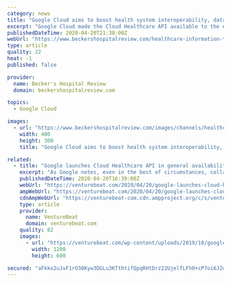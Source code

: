 ```yaml
---
category: news
title: "Google Cloud aims to boost health system interoperability, data analytics with API release: 5 details"
excerpt: "Google Cloud made the Cloud Healthcare API available to the entire healthcare industry, allowing organizations to ingest and manage key healthcare data. Five things to know: 1. The API applies analytics and machine learning in real time and at scale to help organizations understand data inputs. Users can also interact with the data through web ..."
publishedDateTime: 2020-04-20T21:38:00Z
webUrl: "https://www.beckershospitalreview.com/healthcare-information-technology/google-cloud-aims-to-boost-health-system-interoperability-data-analytics-with-api-release-5-details.html"
type: article
quality: 22
heat: -1
published: false

provider:
  name: Becker's Hospital Review
  domain: beckershospitalreview.com

topics:
  - Google Cloud

images:
  - url: "https://www.beckershospitalreview.com/images/channels/healthcare-information-technology/6.jpg"
    width: 400
    height: 300
    title: "Google Cloud aims to boost health system interoperability, data analytics with API release: 5 details"

related:
  - title: "Google launches Cloud Healthcare API in general availability"
    excerpt: "As Google notes, even in the best of circumstances, collating healthcare data is often a challenge for health care and life science organizations. The API, then, enables providers to interact with data using endpoints and health plans, providing them a platform that scales and supports interoperability and patient access. Cloud Healthcare API ..."
    publishedDateTime: 2020-04-20T16:39:00Z
    webUrl: "https://venturebeat.com/2020/04/20/google-launches-cloud-healthcare-api-in-general-availability/"
    ampWebUrl: "https://venturebeat.com/2020/04/20/google-launches-cloud-healthcare-api-in-general-availability/amp/"
    cdnAmpWebUrl: "https://venturebeat-com.cdn.ampproject.org/c/s/venturebeat.com/2020/04/20/google-launches-cloud-healthcare-api-in-general-availability/amp/"
    type: article
    provider:
      name: VentureBeat
      domain: venturebeat.com
    quality: 82
    images:
      - url: "https://venturebeat.com/wp-content/uploads/2019/10/google-2-e1576088234162.jpg?fit=1200%2C600&strip=all"
        width: 1200
        height: 600

secured: "aFkko2uJvF1rO38Kyw3DGLu3KTthtifQpqRHtDrz22UjelfLFh0+cP7oi6J2dB6DP/GDpa5vwWVUp0GxWE7WliZ1CIq8xAsnotFSLRbYD9WqwAd8QqbZ4J/GU/vtDyPXZvsa8bIgK0Qab1JtQDIgVvAOK1fR9SYEpUBCuR3ubS1DAPR1YDqOO5QexfRp2ZmSxirYOzqsAKQLo6a8zKb3mfkbF0OzcAuO5gwSYHNFBW1j2OhGGU+wG1SxjsdRgXL/Cp9NKQMaMWIO/hGcBiTdRxVxzuLTGMd37GXD4ELPgALLM3h4CWc+G3fBzP8uJ7Op;+ADbuDF1XT7lkSLFU6dXyw=="
---
```


